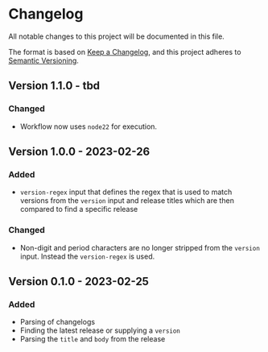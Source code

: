 # Changelog

All notable changes to this project will be documented in this file.

The format is based on [Keep a Changelog](https://keepachangelog.com/en/1.0.0/),
and this project adheres to [Semantic Versioning](https://semver.org/spec/v2.0.0.html).

## Version 1.1.0 - tbd

### Changed

- Workflow now uses `node22` for execution.

## Version 1.0.0 - 2023-02-26

### Added

- `version-regex` input that defines the regex that is used to match versions from the `version` input and release titles which are then compared to find a specific release

### Changed

- Non-digit and period characters are no longer stripped from the `version` input. Instead the `version-regex` is used.

## Version 0.1.0 - 2023-02-25

### Added

- Parsing of changelogs
- Finding the latest release or supplying a `version`
- Parsing the `title` and `body` from the release
